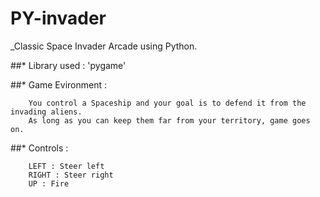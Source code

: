 # PY-invader

_Classic Space Invader Arcade using Python.

##* Library used : 'pygame'

##* Game Evironment : 
        
        You control a Spaceship and your goal is to defend it from the invading aliens.
        As long as you can keep them far from your territory, game goes on.
    
##* Controls :

        LEFT : Steer left
        RIGHT : Steer right
        UP : Fire
